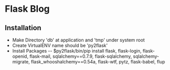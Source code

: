Flask Blog
======
Installation
------------
- Make Directory 'db' at application and 'tmp' under system root
- Create VirtualENV name should be 'py2flask'
- Install Packages
  -- $py2flask/bin/pip install flask, flask-login, flask-openid, flask-mail, sqlalchemy==0.7.9, flask-sqlalchemy, sqlalchemy-migrate, flask_whooshalchemy==0.54a, flask-wtf, pytz, flask-babel, flup

